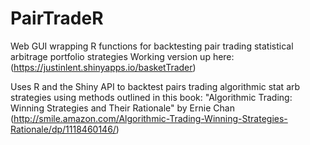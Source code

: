 PairTradeR
==========

Web GUI wrapping R functions for backtesting pair trading statistical arbitrage portfolio strategies
Working version up here: (https://justinlent.shinyapps.io/basketTrader)

Uses R and the Shiny API to backtest pairs trading algorithmic stat arb strategies using methods outlined in this book: "Algorithmic Trading: Winning Strategies and Their Rationale"  by Ernie Chan (http://smile.amazon.com/Algorithmic-Trading-Winning-Strategies-Rationale/dp/1118460146/)
